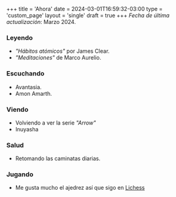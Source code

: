 +++
title = 'Ahora'
date = 2024-03-01T16:59:32-03:00
type = 'custom_page'
layout = 'single'
draft = true
+++
_Fecha de última actualización_: Marzo 2024.

### Leyendo

- _"Hábitos atómicos"_ por James Clear.
- _"Meditaciones"_ de Marco Aurelio.

### Escuchando

- Avantasia.
- Amon Amarth.

### Viendo

- Volviendo a ver la serie _"Arrow"_
- Inuyasha

### Salud

- Retomando las caminatas diarias.

### Jugando

- Me gusta mucho el ajedrez así que sigo en [Lichess](https://lichess.org/ "Sitio web de Lichess")
